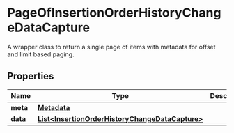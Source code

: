 

# PageOfInsertionOrderHistoryChangeDataCapture

A wrapper class to return a single page of items with metadata for offset and limit based paging.

## Properties

| Name | Type | Description | Notes |
|------------ | ------------- | ------------- | -------------|
|**meta** | [**Metadata**](Metadata.md) |  |  |
|**data** | [**List&lt;InsertionOrderHistoryChangeDataCapture&gt;**](InsertionOrderHistoryChangeDataCapture.md) |  |  |



